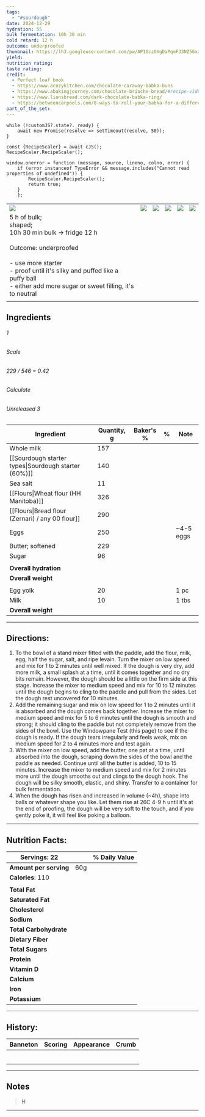 ```yaml
---
tags:
  - "#sourdough"
date: 2024-12-29
hydration: 55
bulk fermentation: 10h 30 min
cold retard: 12 h
outcome: underproofed
thumbnail: https://lh3.googleusercontent.com/pw/AP1GczOXgDaPqmFJ3NZ56xz1FBPRS1G2xr6WsYQe--9j1UoG-fwPH8dg8z34zbRnv8d37a_rIGDbN4cDc1rD10CIO23uF96i9RXXqeb0iFO2V7s9NWL3kfjoNv2Xf6QaEcRLmNY4sQN0-S-wY8lq07GH1d9f=w643-h858-s-no-gm?authuser=0
yield: 
nutrition rating: 
taste rating: 
credit:
  - Perfect loaf book
  - https://www.acozykitchen.com/chocolate-caraway-babka-buns
  - https://www.abakingjourney.com/chocolate-brioche-bread/#recipe-video
  - https://www.lionsbread.com/dark-chocolate-babka-ring/
  - https://betweencarpools.com/8-ways-to-roll-your-babka-for-a-different-look/
part_of_the_set:
---
```

```dataviewjs
while (!customJS?.state?._ready) { 
	await new Promise(resolve => setTimeout(resolve, 50)); 
} 

const {RecipeScaler} = await cJS();
RecipeScaler.RecipeScaler();

window.onerror = function (message, source, lineno, colno, error) {
	if (error instanceof TypeError && message.includes("Cannot read properties of undefined")) {
		RecipeScaler.RecipeScaler();
		return true;
	}
    };
```

|                                                                                                                                                                                                                                        |                                                                                                                                                                                                                                      |                                                                                                                                                                                                                                     |                                                                                                                                                                                                                                     |                                                                                                                                                                                                                                     |                                                                                                                                                                                                                                     |
| -------------------------------------------------------------------------------------------------------------------------------------------------------------------------------------------------------------------------------------- | ------------------------------------------------------------------------------------------------------------------------------------------------------------------------------------------------------------------------------------ | ----------------------------------------------------------------------------------------------------------------------------------------------------------------------------------------------------------------------------------- | ----------------------------------------------------------------------------------------------------------------------------------------------------------------------------------------------------------------------------------- | ----------------------------------------------------------------------------------------------------------------------------------------------------------------------------------------------------------------------------------- | ----------------------------------------------------------------------------------------------------------------------------------------------------------------------------------------------------------------------------------- |
| ![](https://lh3.googleusercontent.com/pw/AP1GczPPNMjwJS0VKEUFJXcGpr8z6KDsM3pxtv6BzkqMYTzbxsFnrXYeC0ABJHKDa92VlixHGkbyUaoX1LUNd_elJTmCG9dQ6LAbr8m170jMESIxKiosn514Eb2x_yfNJScWEwpnCyIGcuaXC5yrIJwxq5MY=w1145-h858-s-no-gm?authuser=0)   | ![](https://lh3.googleusercontent.com/pw/AP1GczMg5gbSYqKaVkEwgLLVSiHf4zufrffZ3yfjbW-J8MAvfq6aXXXrPqAHv_uRvaF2ugbXGR0I18rnKzGoC5lGvoTXSlyRxO9KVrhird9LeUhrkGMY8JygeoD94DnTYBSj6M4CvtnSYWW_9MW8juZsNTKY=w1145-h858-s-no-gm?authuser=0) | ![](https://lh3.googleusercontent.com/pw/AP1GczOoemW-1_QUa5R_KOOszdNOeNVRJHOu-jHgTr3-VIgTLYtjGsm06O8UrNzcM2i3qE1B2AUFrvTNNCg-U5tQc8PfFEOF5zEiudBNvRs3t8PXHqmhhJ7NbjZeqvLAhCV-xB9HqB8gm1GBwZQTMAQsvMSU=w643-h858-s-no-gm?authuser=0) | ![](https://lh3.googleusercontent.com/pw/AP1GczMqFVJMgMu3vcMYgw7s_K7tz5sUUUoWX4xym8u-TfZi5HBaGDH0ZL7WI6B7SML4qQshE84VGLRt0uX6o03CjiugEdMm6_RA0VBrjIiFJYn1LJVkFiTVszl4Ig_r9PYdW4pzv_M3mZri_0zNQ_L77imA=w643-h858-s-no-gm?authuser=0) | ![](https://lh3.googleusercontent.com/pw/AP1GczMx3leH99dErHpUrdJGr9466tqwZb329E8AOUNx3E_kRuboMqfUGPfMEBqbdw4HhHe7MHl0nc4wT8FxPU4l5sd0Ixk4YdhB-dsffz_8-ZOB1Xv_mdOlQRw0FDMk2GFr46IKCDg_HOj_DsC9b4ktkMHh=w643-h858-s-no-gm?authuser=0) | ![](https://lh3.googleusercontent.com/pw/AP1GczOXgDaPqmFJ3NZ56xz1FBPRS1G2xr6WsYQe--9j1UoG-fwPH8dg8z34zbRnv8d37a_rIGDbN4cDc1rD10CIO23uF96i9RXXqeb0iFO2V7s9NWL3kfjoNv2Xf6QaEcRLmNY4sQN0-S-wY8lq07GH1d9f=w643-h858-s-no-gm?authuser=0) |
| 5 h of bulk;<br>shaped;<br>10h 30 min bulk -> fridge 12 h<br><br>Outcome: underproofed<br><br>- use more starter<br>- proof until it's silky and puffed like a puffy ball<br>- either add more sugar or sweet filling, it's to neutral |                                                                                                                                                                                                                                      |                                                                                                                                                                                                                                     |                                                                                                                                                                                                                                     |                                                                                                                                                                                                                                     |                                                                                                                                                                                                                                     |
|                                                                                                                                                                                                                                        |                                                                                                                                                                                                                                      |                                                                                                                                                                                                                                     |                                                                                                                                                                                                                                     |                                                                                                                                                                                                                                     |                                                                                                                                                                                                                                     |


## Ingredients

###### 1
###### Scale
###### 229 / 546 = 0.42
###### Calculate
###### Unreleased 3

| Ingredient                                           | Quantity, g | Baker's % | %   | Note      |
| ---------------------------------------------------- | ----------- | --------- | --- | --------- |
| Whole milk                                           | 157         |           |     |           |
| [[Sourdough starter types\|Sourdough starter (60%)]] | 140         |           |     |           |
| Sea salt                                             | 11          |           |     |           |
| [[Flours\|Wheat flour (HH Manitoba)]]                | 326         |           |     |           |
| [[Flours\|Bread flour (Zernari) / any 00 flour]]     | 290         |           |     |           |
| Eggs                                                 | 250         |           |     | ~4-5 eggs |
| Butter; softened                                     | 229         |           |     |           |
| Sugar                                                | 96          |           |     |           |
|                                                      |             |           |     |           |
| **Overall hydration**                                |             |           |     |           |
| **Overall weight**                                   |             |           |     |           |
|                                                      |             |           |     |           |
| Egg yolk                                             | 20          |           |     | 1 pc      |
| Milk                                                 | 10          |           |     | 1 tbs     |
| **Overall weight**                                   |             |           |     |           |





---
## Directions:

1. To the bowl of a stand mixer fitted with the paddle, add the flour, milk, egg, half the sugar, salt, and ripe levain. Turn the mixer on low speed and  mix for 1 to 2 minutes until well mixed. If the dough is very dry,
add more milk, a small splash at a time, until it comes together and no dry bits remain. However, the dough should be a little on the firm side at this stage. Increase the mixer to medium speed and mix for 10 to 12 minutes until the dough begins to cling to the paddle and pull from the sides. Let the dough rest uncovered for 10 minutes.
2. Add the remaining sugar and mix on low speed for 1 to 2 minutes until it is absorbed and the dough comes back together. Increase the mixer to medium speed and mix for 5 to 6 minutes until the dough is smooth and strong; it should cling to the paddle but not completely remove from the sides of the bowl. Use the Windowpane Test (this page) to see if the dough is ready. If the dough tears irregularly and feels weak, mix on medium speed for 2 to 4 minutes more and test again.
3. With the mixer on low speed, add the butter, one pat at a time, until absorbed into the dough, scraping down the sides of the bowl and the paddle as needed. Continue until all the butter is added, 10 to 15 minutes. Increase the mixer to medium speed and mix for 2 minutes more until the dough smooths out and clings to the dough hook. The dough will be silky smooth, elastic, and shiny. Transfer to a container for bulk fermentation.
4. When the dough has risen and increased in volume (~4h), shape into balls or whatever shape you like. Let them rise at 26C 4-9 h until it's at the end of proofing,
the dough will be very soft to the touch, and if you gently poke it, it will feel like poking a balloon. 



---
## Nutrition Facts:

| **Servings:** 22       |       | % Daily Value |
| ---------------------- | ----- | ------------- |
| **Amount per serving** | 60g   |               |
| **Calories**: 110      |       |               |
|                        |       |               |
| **Total Fat**          |       |               |
| **Saturated Fat**      |       |               |
| **Cholesterol**        |       |               |
| **Sodium**             |       |               |
| **Total Carbohydrate** |       |               |
| **Dietary Fiber**      |       |               |
| **Total Sugars**       |       |               |
| **Protein**            |       |               |
| **Vitamin D**          |       |               |
| **Calcium**            |       |               |
| **Iron**               |       |               |
| **Potassium**          |       |               |

---
## History:

| Banneton                                                                                                                                                                                                                                                                                                                                                                                                                                                                                                       | Scoring                                                                                                                                                                                                                              | Appearance                                                                                                                                                                                                                           | Crumb                                                                                                                                                                                                                                |
| -------------------------------------------------------------------------------------------------------------------------------------------------------------------------------------------------------------------------------------------------------------------------------------------------------------------------------------------------------------------------------------------------------------------------------------------------------------------------------------------------------------- | ------------------------------------------------------------------------------------------------------------------------------------------------------------------------------------------------------------------------------------ | ------------------------------------------------------------------------------------------------------------------------------------------------------------------------------------------------------------------------------------ | ------------------------------------------------------------------------------------------------------------------------------------------------------------------------------------------------------------------------------------ |
|                                                                                                                                                                                                                                                                                                                                                                                                                                                                                                                |                                                                                                                                                                                                                                      |                                                                                                                                                                                                                                      |                                                                                                                                                                                                                                      |
|                                                                                                                                                                                                                                                                                                                                                                                                                                                                                                                |                                                                                                                                                                                                                                      |                                                                                                                                                                                                                                      |                                                                                                                                                                                                                                      |
|                                                                                                                                                                                                                                                                                                                                                                                                                                                                                                                |                                                                                                                                                                                                                                      |                                                                                                                                                                                                                                      |                                                                                                                                                                                                                                      |
|                                                                                                                                                                                                                                                                                                                                                                                                                                                                                                                |                                                                                                                                                                                                                                      |                                                                                                                                                                                                                                      |                                                                                                                                                                                                                                      |
|                                                                                                                                                                                                                                                                                                                                                                                                                                                                                                                |                                                                                                                                                                                                                                      |                                                                                                                                                                                                                                      |                                                                                                                                                                                                                                      |
|                                                                                                                                                                                                                                                                                                                                                                                                                                                                                                                |                                                                                                                                                                                                                                      |                                                                                                                                                                                                                                      |                                                                                                                                                                                                                                      |

---
## Notes

> H

---



